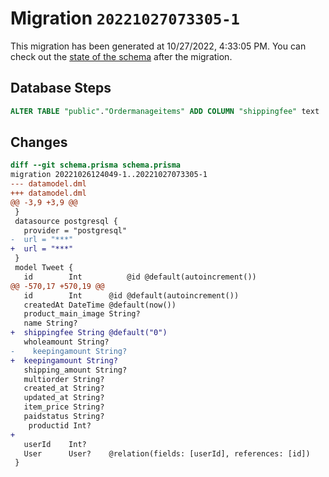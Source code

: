 # Migration `20221027073305-1`

This migration has been generated at 10/27/2022, 4:33:05 PM.
You can check out the [state of the schema](./schema.prisma) after the migration.

## Database Steps

```sql
ALTER TABLE "public"."Ordermanageitems" ADD COLUMN "shippingfee" text   NOT NULL DEFAULT E'0'
```

## Changes

```diff
diff --git schema.prisma schema.prisma
migration 20221026124049-1..20221027073305-1
--- datamodel.dml
+++ datamodel.dml
@@ -3,9 +3,9 @@
 }
 datasource postgresql {
   provider = "postgresql"
-  url = "***"
+  url = "***"
 }
 model Tweet {
   id        Int          @id @default(autoincrement())
@@ -570,17 +570,19 @@
   id        Int      @id @default(autoincrement())
   createdAt DateTime @default(now())
   product_main_image String?
   name String?
+  shippingfee String @default("0")
   wholeamount String?
-    keepingamount String?
+  keepingamount String?
   shipping_amount String?
   multiorder String?
   created_at String?
   updated_at String?
   item_price String?
   paidstatus String?
    productid Int?
+ 
   userId    Int?    
   User      User?    @relation(fields: [userId], references: [id])
 }
```


